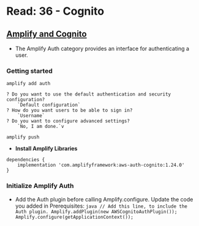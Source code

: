 # Read: 36 - Cognito

## [Amplify and Cognito](https://docs.amplify.aws/lib/auth/getting-started/)

- The Amplify Auth category provides an interface for authenticating a user. 



### Getting started

`amplify add auth`

```
? Do you want to use the default authentication and security configuration?
    `Default configuration`
? How do you want users to be able to sign in?
    `Username`
? Do you want to configure advanced settings?
    `No, I am done.`v
```

`amplify push`

- **Install Amplify Libraries**

```
dependencies {
    implementation 'com.amplifyframework:aws-auth-cognito:1.24.0'
}
```

### Initialize Amplify Auth
- Add the Auth plugin before calling Amplify.configure. Update the code you added in Prerequisites:
```java // Add this line, to include the Auth plugin. Amplify.addPlugin(new AWSCognitoAuthPlugin()); Amplify.configure(getApplicationContext()); ```



